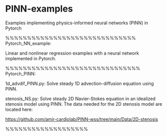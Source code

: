 # PINN-examples
Examples implementing physics-informed neural networks (PINN) in Pytorch

%%%%%%%%%%%%%%%%%%%%%%%%%%%%%% \
Pytorch_NN_example: 

Linear and nonlinear regression examples with a neural network implemented in Pytorch.

%%%%%%%%%%%%%%%%%%%%%%%%%%%%%%% \
Pytorch_PINN: 

1d_advdif_PINN.py:  Solve steady 1D advection-diffusion equation using PINN. 


stenosis_NS.py: Solve steady 2D Navier-Stokes equation in an idealized stenosis model using PINN.
The data needed for the 2D stenosis model are located here:

https://github.com/amir-cardiolab/PINN-wss/tree/main/Data/2D-stenosis

%%%%%%%%%%%%%%%%%%%




